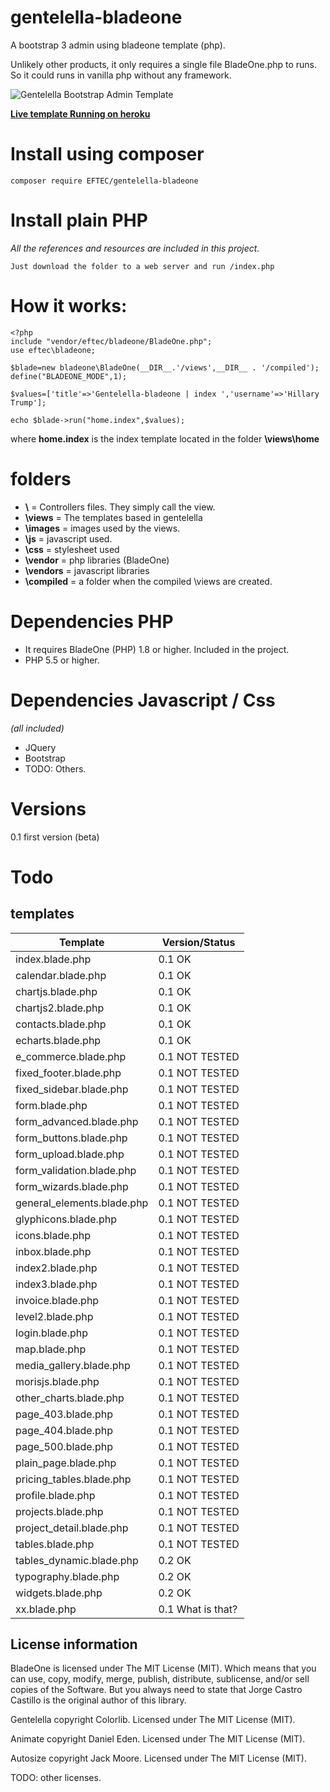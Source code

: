 # gentelella-bladeone
A bootstrap 3 admin using bladeone template (php).

Unlikely other products, it only requires a single file BladeOne.php to runs. So it could runs in vanilla php without any framework.




![Gentelella Bootstrap Admin Template](https://cdn.colorlib.com/wp/wp-content/uploads/sites/2/gentelella-admin-template-preview.jpg "Gentelella Theme Browser Preview")

**[Live template Running on heroku](https://gentella-bladeone.herokuapp.com/index.php)**

# Install using composer
``` 
composer require EFTEC/gentelella-bladeone
```
# Install plain PHP
_All the references and resources are included in this project._
``` 
Just download the folder to a web server and run /index.php
```



# How it works: 

```
<?php
include "vendor/eftec/bladeone/BladeOne.php";
use eftec\bladeone;

$blade=new bladeone\BladeOne(__DIR__.'/views',__DIR__ . '/compiled');
define("BLADEONE_MODE",1);

$values=['title'=>'Gentelella-bladeone | index ','username'=>'Hillary Trump'];

echo $blade->run("home.index",$values);

```
where **home.index** is the index template located in the folder **\views\home**


# folders
* **\\** = Controllers files.  They simply call the view.  
* **\views** = The templates based in gentelella  
* **\images** = images used by the views.   
* **\js** = javascript used.   
* **\css** = stylesheet used   
* **\vendor** = php libraries (BladeOne)
* **\vendors** = javascript libraries   
* **\compiled** = a folder when the compiled \views are created.   



# Dependencies PHP

* It requires BladeOne (PHP) 1.8 or higher.  Included in the project.
* PHP 5.5 or higher.

# Dependencies Javascript / Css 
_(all included)_  

* JQuery
* Bootstrap
* TODO: Others.



# Versions

0.1 first version (beta)

# Todo

## templates
| Template | Version/Status |
|---------|--------|
| index.blade.php | 0.1 OK|
| calendar.blade.php | 0.1 OK  |
| chartjs.blade.php | 0.1 OK|
| chartjs2.blade.php | 0.1 OK|
| contacts.blade.php | 0.1 OK|
| echarts.blade.php | 0.1 OK|
| e_commerce.blade.php | 0.1 NOT TESTED|
| fixed_footer.blade.php | 0.1 NOT TESTED|
| fixed_sidebar.blade.php | 0.1 NOT TESTED|
| form.blade.php | 0.1 NOT TESTED|
| form_advanced.blade.php | 0.1 NOT TESTED|
| form_buttons.blade.php | 0.1 NOT TESTED|
| form_upload.blade.php | 0.1 NOT TESTED|
| form_validation.blade.php | 0.1 NOT TESTED|
| form_wizards.blade.php | 0.1 NOT TESTED|
| general_elements.blade.php | 0.1 NOT TESTED|
| glyphicons.blade.php | 0.1 NOT TESTED|
| icons.blade.php | 0.1 NOT TESTED|
| inbox.blade.php | 0.1 NOT TESTED|
| index2.blade.php | 0.1 NOT TESTED|
| index3.blade.php | 0.1 NOT TESTED|
| invoice.blade.php | 0.1 NOT TESTED|
| level2.blade.php | 0.1 NOT TESTED|
| login.blade.php | 0.1 NOT TESTED|
| map.blade.php | 0.1 NOT TESTED|
| media_gallery.blade.php | 0.1 NOT TESTED|
| morisjs.blade.php | 0.1 NOT TESTED|
| other_charts.blade.php | 0.1 NOT TESTED|
| page_403.blade.php | 0.1 NOT TESTED|
| page_404.blade.php | 0.1 NOT TESTED|
| page_500.blade.php | 0.1 NOT TESTED|
| plain_page.blade.php | 0.1 NOT TESTED|
| pricing_tables.blade.php | 0.1 NOT TESTED|
| profile.blade.php | 0.1 NOT TESTED|
| projects.blade.php | 0.1 NOT TESTED|
| project_detail.blade.php | 0.1 NOT TESTED|
| tables.blade.php | 0.1 NOT TESTED|
| tables_dynamic.blade.php | 0.2 OK|
| typography.blade.php | 0.2 OK|
| widgets.blade.php | 0.2 OK|
| xx.blade.php | 0.1 What is that? |

## License information


BladeOne is licensed under The MIT License (MIT). Which means that you can use, copy, modify, merge, publish, distribute, sublicense, and/or sell copies of the Software. But you always need to state that Jorge Castro Castillo is the original author of this library.

Gentelella copyright Colorlib. Licensed under The MIT License (MIT).   

Animate copyright Daniel Eden. Licensed under The MIT License (MIT).   

Autosize copyright Jack Moore. Licensed under The MIT License (MIT).   

TODO: other licenses.
